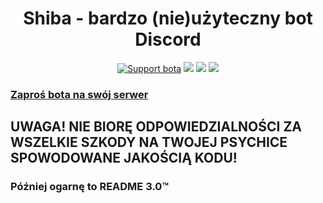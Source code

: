 <div align="center">
<h1>Shiba - bardzo (nie)użyteczny bot Discord</h1>
<a href="https://discord.gg/QJaXP6GqEy"><img src="https://img.shields.io/discord/798630045232398346?color=5865F2&logo=discord&logoColor=white" alt="Support bota" /></a>
<img src="https://img.shields.io/github/package-json/v/Nomz420/shiba"/>
<img src="https://img.shields.io/github/package-json/dependency-version/Nomz420/shiba/discord.js"/>
<img src="https://img.shields.io/github/license/Nomz420/shiba"/>
</div>

### [Zaproś bota na swój serwer](https://discord.com/api/oauth2/authorize?client_id=485847657001254933&permissions=517647752256&scope=bot)

## UWAGA! NIE BIORĘ ODPOWIEDZIALNOŚCI ZA WSZELKIE SZKODY NA TWOJEJ PSYCHICE SPOWODOWANE JAKOŚCIĄ KODU!

### Później ogarnę to README 3.0&trade;